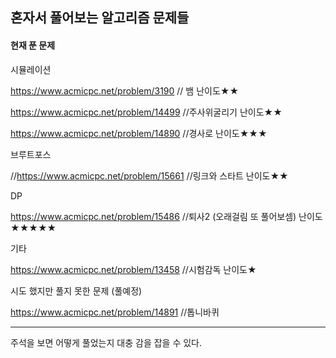 ## 혼자서 풀어보는 알고리즘 문제들

#### 현재 푼 문제

시뮬레이션

https://www.acmicpc.net/problem/3190 // 뱀  난이도★★

https://www.acmicpc.net/problem/14499 //주사위굴리기 난이도★★

https://www.acmicpc.net/problem/14890 //경사로 난이도★★★

브루트포스

//https://www.acmicpc.net/problem/15661 //링크와 스타트 난이도★★

DP

https://www.acmicpc.net/problem/15486 //퇴사2 (오래걸림 또 풀어보셈) 난이도★★★★★

기타

https://www.acmicpc.net/problem/13458 //시험감독 난이도★



시도 했지만 풀지 못한 문제 (풀예정)

https://www.acmicpc.net/problem/14891 //톱니바퀴



---

주석을 보면 어떻게 풀었는지 대충 감을 잡을 수 있다.

